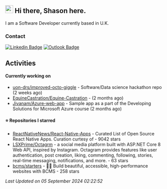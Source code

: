 ##  <img src="https://media.giphy.com/media/hvRJCLFzcasrR4ia7z/giphy.gif" width="25"> Hi there, Shason here.

I am a Software Developer currently based in U.K.

### Contact

[![Linkedin Badge](https://img.shields.io/badge/-shason-blue?style=flat-square&logo=Linkedin&logoColor=white&link=https://www.linkedin.com/in/shason/)](https://www.linkedin.com/in/shason/)
[![Outlook Badge](https://img.shields.io/badge/-shason.gurung@outlook.com-0072C6?style=flat-square&logo=Microsoft-Outlook&logoColor=white&link=mailto:shason.gurung@outlook.com)](mailto:shason.gurung@outlook.com)

## Activities

#### Currently working on

- [uon-drs/improved-octo-giggle](https://github.com/uon-drs/improved-octo-giggle) - Software/Data science hackathon repo (2 weeks ago)
- [EquineCastration/Equine-Castration](https://github.com/EquineCastration/Equine-Castration) -  (2 months ago)
- [Jivanam/Azure-web-app](https://github.com/Jivanam/Azure-web-app) - Sample app as a part of the Developing Solutions for Microsoft Azure course (2 months ago)

#### ⭐ Repositories I starred

- [ReactNativeNews/React-Native-Apps](https://github.com/ReactNativeNews/React-Native-Apps) - Curated List of Open Source React Native Apps.  Curation curtesy of - 9042 stars
- [LSXPrime/Octagrm](https://github.com/LSXPrime/Octagrm) - a social media platform built with ASP.NET Core 8 Web API, inspired by Instagram. Octagram provides features like user authentication, post creation, liking, commenting, following, stories, real-time messaging, notifications, and more. - 63 stars
- [bcms/starters](https://github.com/bcms/starters) - 👩‍💻 Build beautiful, accessible, high-performance websites with BCMS - 258 stars

_Last Updated on 05 September 2024 02:22:52_